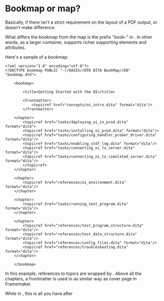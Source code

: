 # Bookmap or map? 

Basically, if there isn't a strict requirement on the layout of a PDF output, <bookmap> or <map> doesn't make difference.  

What differs the bookmap from the map is the prefix "book-" in <bookmap>. In other words, as a larger container, <bookmap> supports richer supporting elements and attributes.

Here's a sample of a bookmap: 

    <?xml version="1.0" encoding="utf-8"?>
    <!DOCTYPE bookmap PUBLIC "-//OASIS//DTD DITA BookMap//EN" "bookmap.dtd">

        <bookmap>

            <title>Getting Started with the OI</title>

            <frontmatter>
                <topicref href="concepts/oi_intro.dita" format="dita"/>
            </frontmatter>
    
        <chapter>
            <topicref href="tasks/deploying_oi_in_prod.dita" format="dita">
            <topicref href="tasks/installing_oi_prod.dita" format="dita"/>
            <topicref href="tasks/configuring_handler_prober_driver.dita" format="dita"/>
            <topicref href="tasks/enabling_stdf_log.dita" format="dita"/>
            <topicref href="tasks/connecting_oi_to_server.dita" format="dita"/>
            <topicref href="tasks/connecting_oi_to_simulated_server.dita" format="dita"/>
            </topicref>
        </chapter>
  
        <chapter>
            <topicref href="references/oi_environment.dita" format="dita"/>
        </chapter>
  
        <chapter>
            <topicref href="tasks/running_test_program.dita" format="dita"/>
        </chapter>
  
        <chapter>
            <topicref href="references/test_program_structure.dita" format="dita"/>
            <topicref href="references/test_data_structure.dita" format="dita"/>
            <topicref href="references/config_files.dita" format="dita"/>
            <topicref href="references/troubleshooting.dita" format="dita"/>
        </chapter>

        </bookmap>

In this example, references to topics are wrapped by <chapter>. Above all the chapters, a frontmatter is used in as similar way as cover page in Framemaker.

While in <map>, this is all you have after <title>:

	<?xml version="1.0" encoding="UTF-8"?>
	<!DOCTYPE map PUBLIC "-//OASIS//DTD DITA Map//EN" "map.dtd">
		<map>
			<title>sample</title>
		<
	</map>

